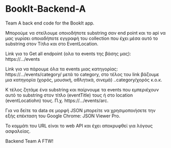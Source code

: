 # BookIt-Backend-A
Team A back end code for the BookIt app.

Μπορούμε να στείλουμε οποιοδήποτε substring σαν end point και το api να μας γυρίσει οποιαδήποτε εγγραφή του collection που έχει μέσα αυτό 
το substring στον Τίτλο και στο EventLocation.

Link για το Get all endpoint (ολα τα events της βάσης μας): https://.../events

Link για να πάρουμε όλα τα events μιας κατηγορίας: https://.../events/category/ μετά το category, στο τέλος του link 
βάζουμε μια κατηγορία (χορός, μουσική, αθλητικά, σινεμά) ..category/χορός κ.ο.κ.

Κ τέλος ζητάμε ένα substring και παίρνουμε τα events που εμπεριέχουν αυτό το substring στον τίτλο (eventTitle) τους ή στο location (eventLocatiohn) τους. 
Π.χ. https://.../events/arc.

Για να δείτε τα data σε μορφή JSON μπορείτε να χρησιμοποιήσετε την εξής επέκταση του Google Chrome: JSON Viewer Pro.

Το κομμάτι του URL είναι το web API και έχει αποκρυφθεί για λόγους ασφαλείας. 

Backend Team A FTW!
